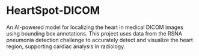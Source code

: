 # HeartSpot-DICOM
An AI-powered model for localizing the heart in medical DICOM images using bounding box annotations. This project uses data from the RSNA pneumonia detection challenge to accurately detect and visualize the heart region, supporting cardiac analysis in radiology.
